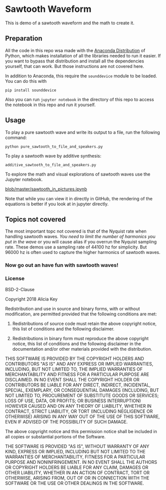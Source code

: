 # Sawtooth Waveform

This is demo of a sawtooth waveform and the math to create it.

## Preparation

All the code in this repo wsa made with the [Anaconda Distribution]() of Python, which makes installation of all the libraries needed to run it easier. If you want to bypass that distribution and install all the dependencies yourself, that can work. But those instructions are not covered here.

In addition to Anaconda, this require the `sounddevice` module to be loaded. You can do this with

```
pip install sounddevice
```

Also you can run `jupyter notebook` in the directory of this repo to access the notebook in this repo and run it yourself.

## Usage

To play a pure sawtooth wave and write its output to a file, run the following command:

```
python pure_sawtooth_to_file_and_speakers.py
```

To play a sawtooth wave by additive synthesis:

```
additive_sawtooth_to_file_and_speakers.py
```

To explore the math and visual explorations of sawtooth waves use the Jupyter notebook.

[blob/master/sawtooth_in_pictures.ipynb](blob/master/sawtooth_in_pictures.ipynb)

Note that while you can view it in directly in GitHub, the rendering of the equations is better if you look at in jupyter directly.

## Topics not covered

The most important topc not covered is that of the Nyquist rate when handling sawtooth waves. *You need to limit the number of harmonics you put in the wave* or you will cause alias if you overrun the Nyquist sampling rate. These demos use a sampling rate of 44100 hz for simplicity. But 96000 hz is often used to capture the higher harmonics of sawtooth waves.

### Now go out an have fun with sawtooth waves!

### License

BSD-2-Clause

Copyright 2018 Alicia Key

Redistribution and use in source and binary forms, with or without modification, are permitted provided that the following conditions are met:

1. Redistributions of source code must retain the above copyright notice, this list of conditions and the following disclaimer.

2. Redistributions in binary form must reproduce the above copyright notice, this list of conditions and the following disclaimer in the documentation and/or other materials provided with the distribution.

THIS SOFTWARE IS PROVIDED BY THE COPYRIGHT HOLDERS AND CONTRIBUTORS "AS IS" AND ANY EXPRESS OR IMPLIED WARRANTIES, INCLUDING, BUT NOT LIMITED TO, THE IMPLIED WARRANTIES OF MERCHANTABILITY AND FITNESS FOR A PARTICULAR PURPOSE ARE DISCLAIMED. IN NO EVENT SHALL THE COPYRIGHT HOLDER OR CONTRIBUTORS BE LIABLE FOR ANY DIRECT, INDIRECT, INCIDENTAL, SPECIAL, EXEMPLARY, OR CONSEQUENTIAL DAMAGES (INCLUDING, BUT NOT LIMITED TO, PROCUREMENT OF SUBSTITUTE GOODS OR SERVICES; LOSS OF USE, DATA, OR PROFITS; OR BUSINESS INTERRUPTION) HOWEVER CAUSED AND ON ANY THEORY OF LIABILITY, WHETHER IN CONTRACT, STRICT LIABILITY, OR TORT (INCLUDING NEGLIGENCE OR OTHERWISE) ARISING IN ANY WAY OUT OF THE USE OF THIS SOFTWARE, EVEN IF ADVISED OF THE POSSIBILITY OF SUCH DAMAGE.

The above copyright notice and this permission notice shall be included in all copies or substantial portions of the Software.

THE SOFTWARE IS PROVIDED "AS IS", WITHOUT WARRANTY OF ANY KIND, EXPRESS OR IMPLIED, INCLUDING BUT NOT LIMITED TO THE WARRANTIES OF MERCHANTABILITY, FITNESS FOR A PARTICULAR PURPOSE AND NONINFRINGEMENT. IN NO EVENT SHALL THE AUTHORS OR COPYRIGHT HOLDERS BE LIABLE FOR ANY CLAIM, DAMAGES OR OTHER LIABILITY, WHETHER IN AN ACTION OF CONTRACT, TORT OR OTHERWISE, ARISING FROM, OUT OF OR IN CONNECTION WITH THE SOFTWARE OR THE USE OR OTHER DEALINGS IN THE SOFTWARE.
